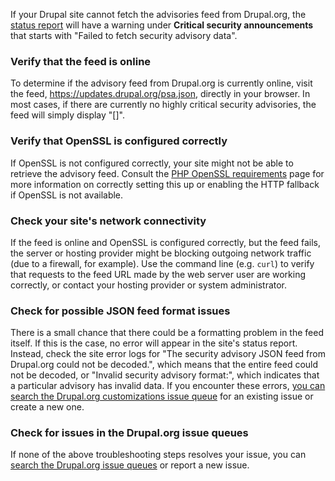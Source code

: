 If your Drupal site cannot fetch the advisories feed from Drupal.org, the [status report](https://www.drupal.org/docs/user%5Fguide/en/prevent-status.html) will have a warning under **Critical security announcements** that starts with "Failed to fetch security advisory data".

### Verify that the feed is online

To determine if the advisory feed from Drupal.org is currently online, visit the feed, <https://updates.drupal.org/psa.json>, directly in your browser. In most cases, if there are currently no highly critical security advisories, the feed will simply display "\[\]".

### Verify that OpenSSL is configured correctly

If OpenSSL is not configured correctly, your site might not be able to retrieve the advisory feed. Consult the [PHP OpenSSL requirements](https://www.drupal.org/docs/system-requirements/php-openssl-requirements) page for more information on correctly setting this up or enabling the HTTP fallback if OpenSSL is not available.

### Check your site's network connectivity

If the feed is online and OpenSSL is configured correctly, but the feed fails, the server or hosting provider might be blocking outgoing network traffic (due to a firewall, for example). Use the command line (e.g. `curl`) to verify that requests to the feed URL made by the web server user are working correctly, or contact your hosting provider or system administrator.

### Check for possible JSON feed format issues

There is a small chance that there could be a formatting problem in the feed itself. If this is the case, no error will appear in the site's status report. Instead, check the site error logs for "The security advisory JSON feed from Drupal.org could not be decoded.", which means that the entire feed could not be decoded, or "Invalid security advisory format:", which indicates that a particular advisory has invalid data. If you encounter these errors, [you can search the Drupal.org customizations issue queue](https://www.drupal.org/project/issues/drupalorg?categories=All) for an existing issue or create a new one.

### Check for issues in the Drupal.org issue queues

If none of the above troubleshooting steps resolves your issue, you can [search the Drupal.org issue queues](https://www.drupal.org/project/issues/search/) or report a new issue.